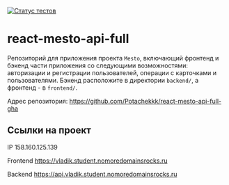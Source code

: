 [![Статус тестов](../../actions/workflows/tests.yml/badge.svg)](../../actions/workflows/tests.yml)

# react-mesto-api-full
Репозиторий для приложения проекта `Mesto`, включающий фронтенд и бэкенд части приложения со следующими возможностями: авторизации и регистрации пользователей, операции с карточками и пользователями. Бэкенд расположите в директории `backend/`, а фронтенд - в `frontend/`. 

Адрес репозитория: https://github.com/Potachekkk/react-mesto-api-full-gha

## Ссылки на проект

IP 158.160.125.139

Frontend https://vladik.student.nomoredomainsrocks.ru

Backend https://api.vladik.student.nomoredomainsrocks.ru
